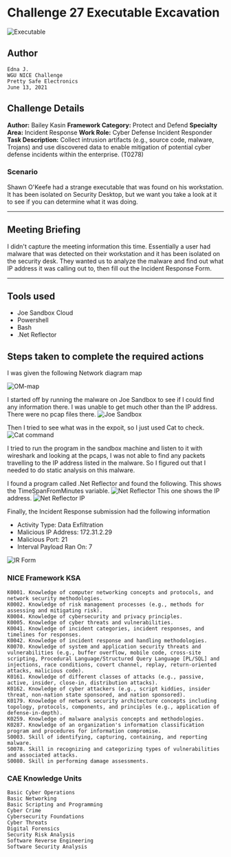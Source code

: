 # Challenge 27 Executable Excavation

![Executable](../Event/NICE27.png)

## Author
    Edna J.
    WGU NICE Challenge
    Pretty Safe Electronics
    June 13, 2021

## Challenge Details

**Author:** Bailey Kasin
**Framework Category:** Protect and Defend
**Specialty Area:** Incident Response
**Work Role:** Cyber Defense Incident Responder
**Task Description:** Collect intrusion artifacts (e.g., source code, malware, Trojans) and use discovered data to enable mitigation of potential cyber defense incidents within the enterprise. (T0278)
### Scenario
Shawn O'Keefe had a strange executable that was found on his workstation. It has been isolated on Security Desktop, but we want you take a look at it to see if you can determine what it was doing.

-----
## Meeting Briefing

I didn't capture the meeting information this time. Essentially a user had malware that was detected on their workstation and it has been isolated on the security desk. They wanted us to analyze the malware and find out what IP address it was calling out to, then fill out the Incident Response Form.



---
## Tools used

 - Joe Sandbox Cloud
 - Powershell
 - Bash
 - .Net Reflector


## Steps taken to complete the required actions

I was given the following Network diagram map

![OM-map](./images/OM-map.jpg)

I started off by running the malware on Joe Sandbox to see if I could find any information there. I was unable to get much other than the IP address. There were no pcap files there. 
![Joe Sandbox](./images/JoesSandbox.PNG)

Then I tried to see what was in the expoit, so I just used Cat to check.
![Cat command](./images/CatExploit.PNG)

I tried to run the program in the sandbox machine and listen to it with wireshark and looking at the pcaps, I was not able to find any packets travelling to the IP address listed in the malware. So I figured out that I needed to do static analysis on this malware.

I found a program called .Net Reflector and found the following.
This shows the TimeSpanFromMinutes variable.
![Net Reflector](./images/NetReflector.PNG)
This one shows the IP address.
![Net Reflector IP](./images/NetReflectorIP.PNG)

Finally, the Incident Response submission had the following information

- Activity Type: Data Exfiltration
- Malicious IP Address: 172.31.2.29
- Malicious Port: 21
- Interval Payload Ran On: 7

![IR Form](./images/IRFormSubmission.PNG)



### NICE Framework KSA
    K0001. Knowledge of computer networking concepts and protocols, and network security methodologies.
    K0002. Knowledge of risk management processes (e.g., methods for assessing and mitigating risk).
    K0004. Knowledge of cybersecurity and privacy principles.
    K0005. Knowledge of cyber threats and vulnerabilities.
    K0041. Knowledge of incident categories, incident responses, and timelines for responses.
    K0042. Knowledge of incident response and handling methodologies.
    K0070. Knowledge of system and application security threats and vulnerabilities (e.g., buffer overflow, mobile code, cross-site scripting, Procedural Language/Structured Query Language [PL/SQL] and injections, race conditions, covert channel, replay, return-oriented attacks, malicious code).
    K0161. Knowledge of different classes of attacks (e.g., passive, active, insider, close-in, distribution attacks).
    K0162. Knowledge of cyber attackers (e.g., script kiddies, insider threat, non-nation state sponsored, and nation sponsored).
    K0179. Knowledge of network security architecture concepts including topology, protocols, components, and principles (e.g., application of defense-in-depth).
    K0259. Knowledge of malware analysis concepts and methodologies.
    K0287. Knowledge of an organization's information classification program and procedures for information compromise.
    S0003. Skill of identifying, capturing, containing, and reporting malware.
    S0078. Skill in recognizing and categorizing types of vulnerabilities and associated attacks.
    S0080. Skill in performing damage assessments.

### CAE Knowledge Units
    Basic Cyber Operations
    Basic Networking
    Basic Scripting and Programming
    Cyber Crime
    Cybersecurity Foundations
    Cyber Threats
    Digital Forensics
    Security Risk Analysis
    Software Reverse Engineering
    Software Security Analysis


